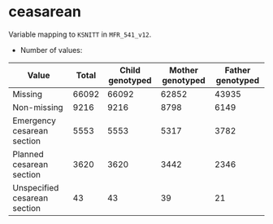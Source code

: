 # ceasarean
Variable mapping to `KSNITT` in `MFR_541_v12`.
- Number of values:

| Value | Total | Child genotyped | Mother genotyped | Father genotyped |
| ----- | ----- | --------------- | ---------------- | ---------------- |
| Missing | 66092 | 66092 | 62852 | 43935 |
| Non-missing | 9216 | 9216 | 8798 | 6149 |
| Emergency cesarean section | 5553 | 5553 | 5317 |3782 |
| Planned cesarean section | 3620 | 3620 | 3442 |2346 |
| Unspecified cesarean section | 43 | 43 | 39 |21 |



